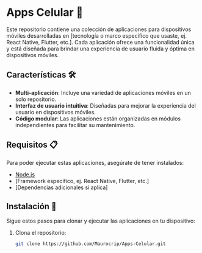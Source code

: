 # Apps Celular 📱

Este repositorio contiene una colección de aplicaciones para dispositivos móviles desarrolladas en [tecnología o marco específico que usaste, ej. React Native, Flutter, etc.]. Cada aplicación ofrece una funcionalidad única y está diseñada para brindar una experiencia de usuario fluida y óptima en dispositivos móviles.

## Características 🛠️

- **Multi-aplicación**: Incluye una variedad de aplicaciones móviles en un solo repositorio.
- **Interfaz de usuario intuitiva**: Diseñadas para mejorar la experiencia del usuario en dispositivos móviles.
- **Código modular**: Las aplicaciones están organizadas en módulos independientes para facilitar su mantenimiento.

## Requisitos 📋

Para poder ejecutar estas aplicaciones, asegúrate de tener instalados:

- [Node.js](https://nodejs.org/)
- [Framework específico, ej. React Native, Flutter, etc.]
- [Dependencias adicionales si aplica]

## Instalación 🚀

Sigue estos pasos para clonar y ejecutar las aplicaciones en tu dispositivo:

1. Clona el repositorio:
   ```bash
   git clone https://github.com/Maurocrip/Apps-Celular.git

